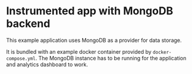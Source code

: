 # Instrumented app with MongoDB backend

This example application uses MongoDB as a provider for data storage.

It is bundled with an example docker container provided by `docker-compose.yml`.
The MongoDB instance has to be running for the application and analytics dashboard to work.
